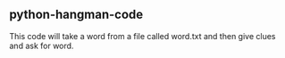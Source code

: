 <h2>python-hangman-code</h2>
This code will take a word from a file called word.txt and then give clues and ask for word.
